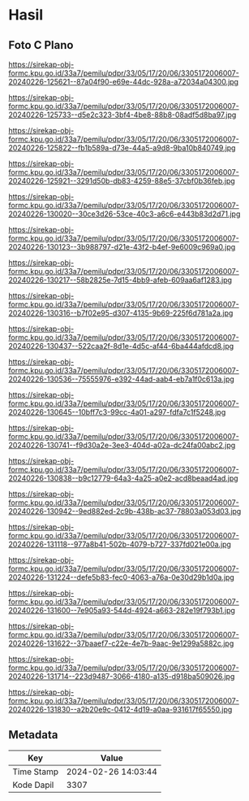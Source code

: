 # Hasil

## Foto C Plano

https://sirekap-obj-formc.kpu.go.id/33a7/pemilu/pdpr/33/05/17/20/06/3305172006007-20240226-125621--87a04f90-e69e-44dc-928a-a72034a04300.jpg

https://sirekap-obj-formc.kpu.go.id/33a7/pemilu/pdpr/33/05/17/20/06/3305172006007-20240226-125733--d5e2c323-3bf4-4be8-88b8-08adf5d8ba97.jpg

https://sirekap-obj-formc.kpu.go.id/33a7/pemilu/pdpr/33/05/17/20/06/3305172006007-20240226-125822--fb1b589a-d73e-44a5-a9d8-9ba10b840749.jpg

https://sirekap-obj-formc.kpu.go.id/33a7/pemilu/pdpr/33/05/17/20/06/3305172006007-20240226-125921--3291d50b-db83-4259-88e5-37cbf0b36feb.jpg

https://sirekap-obj-formc.kpu.go.id/33a7/pemilu/pdpr/33/05/17/20/06/3305172006007-20240226-130020--30ce3d26-53ce-40c3-a6c6-e443b83d2d71.jpg

https://sirekap-obj-formc.kpu.go.id/33a7/pemilu/pdpr/33/05/17/20/06/3305172006007-20240226-130123--3b988797-d21e-43f2-b4ef-9e6009c969a0.jpg

https://sirekap-obj-formc.kpu.go.id/33a7/pemilu/pdpr/33/05/17/20/06/3305172006007-20240226-130217--58b2825e-7d15-4bb9-afeb-609aa6af1283.jpg

https://sirekap-obj-formc.kpu.go.id/33a7/pemilu/pdpr/33/05/17/20/06/3305172006007-20240226-130316--b7f02e95-d307-4135-9b69-225f6d781a2a.jpg

https://sirekap-obj-formc.kpu.go.id/33a7/pemilu/pdpr/33/05/17/20/06/3305172006007-20240226-130437--522caa2f-8d1e-4d5c-af44-6ba444afdcd8.jpg

https://sirekap-obj-formc.kpu.go.id/33a7/pemilu/pdpr/33/05/17/20/06/3305172006007-20240226-130536--75555976-e392-44ad-aab4-eb7a1f0c613a.jpg

https://sirekap-obj-formc.kpu.go.id/33a7/pemilu/pdpr/33/05/17/20/06/3305172006007-20240226-130645--10bff7c3-99cc-4a01-a297-fdfa7c1f5248.jpg

https://sirekap-obj-formc.kpu.go.id/33a7/pemilu/pdpr/33/05/17/20/06/3305172006007-20240226-130741--f9d30a2e-3ee3-404d-a02a-dc24fa00abc2.jpg

https://sirekap-obj-formc.kpu.go.id/33a7/pemilu/pdpr/33/05/17/20/06/3305172006007-20240226-130838--b9c12779-64a3-4a25-a0e2-acd8beaad4ad.jpg

https://sirekap-obj-formc.kpu.go.id/33a7/pemilu/pdpr/33/05/17/20/06/3305172006007-20240226-130942--9ed882ed-2c9b-438b-ac37-78803a053d03.jpg

https://sirekap-obj-formc.kpu.go.id/33a7/pemilu/pdpr/33/05/17/20/06/3305172006007-20240226-131118--977a8b41-502b-4079-b727-337fd021e00a.jpg

https://sirekap-obj-formc.kpu.go.id/33a7/pemilu/pdpr/33/05/17/20/06/3305172006007-20240226-131224--defe5b83-fec0-4063-a76a-0e30d29b1d0a.jpg

https://sirekap-obj-formc.kpu.go.id/33a7/pemilu/pdpr/33/05/17/20/06/3305172006007-20240226-131600--7e905a93-544d-4924-a663-282e19f793b1.jpg

https://sirekap-obj-formc.kpu.go.id/33a7/pemilu/pdpr/33/05/17/20/06/3305172006007-20240226-131622--37baaef7-c22e-4e7b-9aac-9e1299a5882c.jpg

https://sirekap-obj-formc.kpu.go.id/33a7/pemilu/pdpr/33/05/17/20/06/3305172006007-20240226-131714--223d9487-3066-4180-a135-d918ba509026.jpg

https://sirekap-obj-formc.kpu.go.id/33a7/pemilu/pdpr/33/05/17/20/06/3305172006007-20240226-131830--a2b20e9c-0412-4d19-a0aa-931617f65550.jpg


## Metadata

| Key        | Value               |
| ---------- | ------------------- |
| Time Stamp | 2024-02-26 14:03:44 |
| Kode Dapil | 3307                |



